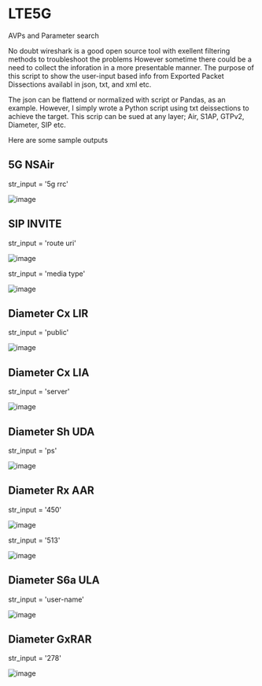 # LTE5G
AVPs and Parameter search 

No doubt wireshark is a good open source tool with exellent filtering methods to troubleshoot the problems
However sometime there could be a need to collect the inforation in a more presentable manner. The purpose of this script to 
show the user-input based info from Exported Packet Dissections availabl in json, txt, and xml etc.

The json can be flattend or normalized with script or Pandas, as an example. However, I simply wrote a Python script using txt deissections to achieve the target. This scrip can be sued at any layer; Air, S1AP, GTPv2, Diameter, SIP etc. 

Here are some sample outputs

5G NSAir
--------
str_input = '5g rrc'

![image](https://user-images.githubusercontent.com/47313728/74648773-28eca200-5133-11ea-9066-7759b9385d1d.png)

SIP INVITE
----------
str_input = 'route uri'

![image](https://user-images.githubusercontent.com/47313728/74642451-dd80c680-5127-11ea-9d6a-220209d5ce1e.png)

str_input = 'media type'

![image](https://user-images.githubusercontent.com/47313728/74642788-7c0d2780-5128-11ea-95e3-c89a6c1be52d.png)

Diameter Cx LIR
---------------
str_input = 'public'

![image](https://user-images.githubusercontent.com/47313728/74717074-9573a980-51e4-11ea-9525-219bf8014979.png)

Diameter Cx LIA
---------------
str_input = 'server' 

![image](https://user-images.githubusercontent.com/47313728/74715315-0fa22f00-51e1-11ea-8c10-9b0de297a09d.png)

Diameter Sh UDA
---------------
str_input = 'ps'

![image](https://user-images.githubusercontent.com/47313728/74729356-2e142480-51f9-11ea-9dc1-dc9c9860c9cd.png)

Diameter Rx AAR
---------------
str_input = '450'

![image](https://user-images.githubusercontent.com/47313728/74786345-5899c800-5261-11ea-98d1-9d2f9d50a135.png)

str_input = '513'

![image](https://user-images.githubusercontent.com/47313728/74813734-a71f8480-52aa-11ea-9a10-6b5ad49b7ff7.png)

Diameter S6a ULA
----------------
str_input = 'user-name'

![image](https://user-images.githubusercontent.com/47313728/74788220-fee7cc80-5265-11ea-9975-03d8dc7f5b18.png)

Diameter GxRAR
--------------
str_input = '278'

![image](https://user-images.githubusercontent.com/47313728/74814451-25305b00-52ac-11ea-9fa3-51824871c436.png)
